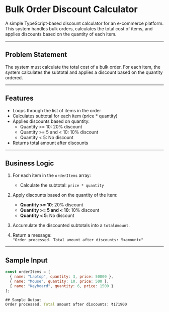 # Bulk Order Discount Calculator

A simple TypeScript-based discount calculator for an e-commerce platform. This system handles bulk orders, calculates the total cost of items, and applies discounts based on the quantity of each item.

---

## Problem Statement

The system must calculate the total cost of a bulk order. For each item, the system calculates the subtotal and applies a discount based on the quantity ordered.

---

## Features

- Loops through the list of items in the order
- Calculates subtotal for each item (price * quantity)
- Applies discounts based on quantity:
  - Quantity >= 10: 20% discount
  - Quantity >= 5 and < 10: 10% discount
  - Quantity < 5: No discount
- Returns total amount after discounts

---

## Business Logic

1. For each item in the `orderItems` array:
   - Calculate the subtotal: `price * quantity`
   
2. Apply discounts based on the quantity of the item:
   - **Quantity >= 10**: 20% discount  
   - **Quantity >= 5 and < 10**: 10% discount  
   - **Quantity < 5**: No discount  

3. Accumulate the discounted subtotals into a `totalAmount`.

4. Return a message:  
   `"Order processed. Total amount after discounts: ₹<amount>"`

---

## Sample Input

```js
const orderItems = [
  { name: "Laptop", quantity: 3, price: 50000 },
  { name: "Mouse", quantity: 10, price: 500 },
  { name: "Keyboard", quantity: 6, price: 1500 }
];

## Sample Output
Order processed. Total amount after discounts: ₹171900

